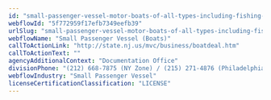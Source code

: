 ```yaml
---
id: "small-passenger-vessel-motor-boats-of-all-types-including-fishing-party-vessel-sight-seeing-vessel-water-taxi-hunting-party-vessel-and-snack-boat-moored"
webflowId: "5f772959f17efb7349eefb39"
urlSlug: "small-passenger-vessel-motor-boats-of-all-types-including-fishing-party-vessel-sight-seeing-vessel-water-taxi-hunting-party-vessel-and-snack-boat-moored"
webflowName: "Small Passenger Vessel (Boats)"
callToActionLink: "http://state.nj.us/mvc/business/boatdeal.htm"
callToActionText: ""
agencyAdditionalContext: "Documentation Office"
divisionPhone: "(212) 668-7875 (NY Zone) / (215) 271-4876 (Philadelphia Zone)"
webflowIndustry: "Small Passenger Vessel"
licenseCertificationClassification: "LICENSE"
---
```

